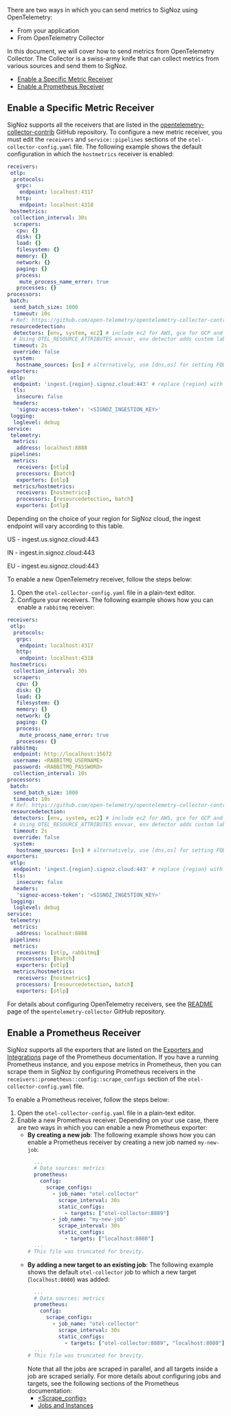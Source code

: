 There are two ways in which you can send metrics to SigNoz using OpenTelemetry:

- From your application
- From OpenTelemetry Collector

In this document, we will cover how to send metrics from OpenTelemetry Collector. The Collector is a swiss-army knife that can collect metrics from various sources and send them to SigNoz.

- [Enable a Specific Metric Receiver](#enable-a-specific-metric-receiver)
- [Enable a Prometheus Receiver](#enable-a-prometheus-receiver)

## Enable a Specific Metric Receiver

SigNoz supports all the receivers that are listed in the [opentelemetry-collector-contrib](https://github.com/open-telemetry/opentelemetry-collector-contrib/tree/main/receiver) GitHub repository. To configure a new metric receiver, you must edit the `receivers` and `service::pipelines` sections of the `otel-collector-config.yaml` file. The following example shows the default configuration in which the `hostmetrics` receiver is enabled:

```yaml {8-20,52}
receivers:
 otlp:
  protocols:
   grpc:
    endpoint: localhost:4317
   http:
    endpoint: localhost:4318
 hostmetrics:
  collection_interval: 30s
  scrapers:
   cpu: {}
   disk: {}
   load: {}
   filesystem: {}
   memory: {}
   network: {}
   paging: {}
   process:
    mute_process_name_error: true
   processes: {}
processors:
 batch:
  send_batch_size: 1000
  timeout: 10s
 # Ref: https://github.com/open-telemetry/opentelemetry-collector-contrib/blob/main/processor/resourcedetectionprocessor/README.md
 resourcedetection:
  detectors: [env, system, ec2] # include ec2 for AWS, gce for GCP and azure for Azure.
  # Using OTEL_RESOURCE_ATTRIBUTES envvar, env detector adds custom labels.
  timeout: 2s
  override: false
  system:
   hostname_sources: [os] # alternatively, use [dns,os] for setting FQDN as host.name and os as fallback
exporters:
 otlp:
  endpoint: 'ingest.{region}.signoz.cloud:443' # replace {region} with your region
  tls:
   insecure: false
  headers:
   'signoz-access-token': '<SIGNOZ_INGESTION_KEY>'
 logging:
  loglevel: debug
service:
 telemetry:
  metrics:
   address: localhost:8888
 pipelines:
  metrics:
   receivers: [otlp]
   processors: [batch]
   exporters: [otlp]
  metrics/hostmetrics:
   receivers: [hostmetrics]
   processors: [resourcedetection, batch]
   exporters: [otlp]
```

Depending on the choice of your region for SigNoz cloud, the ingest endpoint will vary according to this table.

US - ingest.us.signoz.cloud:443 

IN - ingest.in.signoz.cloud:443 

EU - ingest.eu.signoz.cloud:443 

To enable a new OpenTelemetry receiver, follow the steps below:

1. Open the `otel-collector-config.yaml` file in a plain-text editor.
2. Configure your receivers. The following example shows how you can enable a `rabbitmq` receiver:

```yaml {21-25,53}
receivers:
 otlp:
  protocols:
   grpc:
    endpoint: localhost:4317
   http:
    endpoint: localhost:4318
 hostmetrics:
  collection_interval: 30s
  scrapers:
   cpu: {}
   disk: {}
   load: {}
   filesystem: {}
   memory: {}
   network: {}
   paging: {}
   process:
    mute_process_name_error: true
   processes: {}
 rabbitmq:
  endpoint: http://localhost:15672
  username: <RABBITMQ_USERNAME>
  password: <RABBITMQ_PASSWORD>
  collection_interval: 10s
processors:
 batch:
  send_batch_size: 1000
  timeout: 10s
 # Ref: https://github.com/open-telemetry/opentelemetry-collector-contrib/blob/main/processor/resourcedetectionprocessor/README.md
 resourcedetection:
  detectors: [env, system, ec2] # include ec2 for AWS, gce for GCP and azure for Azure.
  # Using OTEL_RESOURCE_ATTRIBUTES envvar, env detector adds custom labels.
  timeout: 2s
  override: false
  system:
   hostname_sources: [os] # alternatively, use [dns,os] for setting FQDN as host.name and os as fallback
exporters:
 otlp:
  endpoint: 'ingest.{region}.signoz.cloud:443' # replace {region} with your region
  tls:
   insecure: false
  headers:
   'signoz-access-token': '<SIGNOZ_INGESTION_KEY>'
 logging:
  loglevel: debug
service:
 telemetry:
  metrics:
   address: localhost:8888
 pipelines:
  metrics:
   receivers: [otlp, rabbitmq]
   processors: [batch]
   exporters: [otlp]
  metrics/hostmetrics:
   receivers: [hostmetrics]
   processors: [resourcedetection, batch]
   exporters: [otlp]
```

For details about configuring OpenTelemetry receivers, see the [README](https://github.com/open-telemetry/opentelemetry-collector/blob/main/receiver/README.md) page of the `opentelemetry-collector` GitHub repository.

## Enable a Prometheus Receiver

SigNoz supports all the exporters that are listed on the [Exporters and Integrations](https://prometheus.io/docs/instrumenting/exporters/) page of the Prometheus documentation. If you have a running Prometheus instance, and you expose metrics in Prometheus, then you can scrape them in SigNoz by configuring Prometheus receivers in the `receivers::prometheus::config::scrape_configs` section of the `otel-collector-config.yaml` file.

To enable a Prometheus receiver, follow the steps below:

1. Open the `otel-collector-config.yaml` file in a plain-text editor.
2. Enable a new Prometheus receiver. Depending on your use case, there are two ways in which you can enable a new Prometheus exporter:
   - **By creating a new job**: The following example shows how you can enable a Prometheus receiver by creating a new job named `my-new-job`:
     ```yaml {10-13}
       ...
       # Data sources: metrics
       prometheus:
         config:
           scrape_configs:
             - job_name: "otel-collector"
               scrape_interval: 30s
               static_configs:
                 - targets: ["otel-collector:8889"]
             - job_name: "my-new-job"
               scrape_interval: 30s
               static_configs:
                 - targets: ["localhost:8080"]
       ...
     # This file was truncated for brevity.
     ```
   - **By adding a new target to an existing job**: The following example shows the default `otel-collector` job to which a new target (`localhost:8080`) was added:
     ```yaml {9}
       ...
       # Data sources: metrics
       prometheus:
         config:
           scrape_configs:
             - job_name: "otel-collector"
               scrape_interval: 30s
               static_configs:
                 - targets: ["otel-collector:8889", "localhost:8080"]
       ...
     # This file was truncated for brevity.
     ```
     Note that all the jobs are scraped in parallel, and all targets inside a job are scraped serially. For more details about configuring jobs and targets, see the following sections of the Prometheus documentation:
     - [<Scrape_config>](https://prometheus.io/docs/prometheus/latest/configuration/configuration/#scrape_config)
     - [Jobs and Instances](https://prometheus.io/docs/concepts/jobs_instances/)
